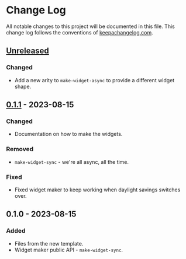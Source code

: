 # Change Log
All notable changes to this project will be documented in this file. This change log follows the conventions of [keepachangelog.com](http://keepachangelog.com/).

## [Unreleased]
### Changed
- Add a new arity to `make-widget-async` to provide a different widget shape.

## [0.1.1] - 2023-08-15
### Changed
- Documentation on how to make the widgets.

### Removed
- `make-widget-sync` - we're all async, all the time.

### Fixed
- Fixed widget maker to keep working when daylight savings switches over.

## 0.1.0 - 2023-08-15
### Added
- Files from the new template.
- Widget maker public API - `make-widget-sync`.

[Unreleased]: https://sourcehost.site/your-name/postmaster/compare/0.1.1...HEAD
[0.1.1]: https://sourcehost.site/your-name/postmaster/compare/0.1.0...0.1.1
